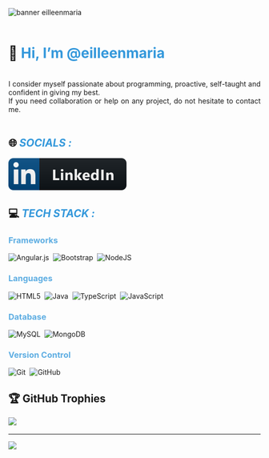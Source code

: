 ![banner eilleenmaria](bannerperfil.png)
<br><br>
# 👋 <spam style= "color: #3498DB"> Hi, I’m @eilleenmaria</spam>
<br>
<div style="text-align: justify">
I consider myself passionate about programming, proactive, self-taught and confident in giving my best.<br>If you need collaboration or help on any project, do not hesitate to contact me.
</div>
<br>


## 🌐 <span style="color: #3498DB">***SOCIALS :***</span>

<!-- badge linkedin-->

<a href= "https://linkedin.com/in/eilleenmaria/">
 <img src="linkedin.svg">
</a>

## 💻 <span style="color: #3498DB">***TECH STACK :***</span> 

### <span style="color: #5DADE2 ">Frameworks</span> 

<div style="display:flex; flex-wrap:wrap;">
<!--badge angular-->
<div style="padding-right:0.5rem">
<img alt="Angular.js" src="https://img.shields.io/badge/angular.js-%23E23237.svg?style=for-the-badge&logo=angularjs&logoColor=white"/>
</div>

<!--badge bootstrap -->
<div style="padding-right:0.5rem">
<img alt="Bootstrap" src="https://img.shields.io/badge/bootstrap-%23563D7C.svg?style=for-the-badge&logo=bootstrap&logoColor=white"/>
</div>

<!-- badge nodejs-->
<div  style="padding-right:0.5rem">
<img alt="NodeJS" src="https://img.shields.io/badge/node.js-%2343853D.svg?style=for-the-badge&logo=node-dot-js&logoColor=white"/>

</div>

</div>

### <span style="color: #5DADE2 ">Languages</span> 

<div style="display:flex; flex-wrap:wrap; ">
<!-- badge html-->
<div style="padding-right:0.5rem">
<img alt="HTML5" src="https://img.shields.io/badge/html5-%23E34F26.svg?style=for-the-badge&logo=html5&logoColor=white"/>
</div>
<!--badge css-->
<div></div>
<!--badge python-->
<div>

</div>
<!--badge java-->
<div style="padding-right:0.5rem">
<img alt="Java" src="https://img.shields.io/badge/java-%23ED8B00.svg?style=for-the-badge&logo=java&logoColor=white"/>
</div>
<!--badge typescript-->
<div style="padding-right:0.5rem">
<img alt="TypeScript" src="https://img.shields.io/badge/typescript-%23007ACC.svg?style=for-the-badge&logo=typescript&logoColor=white"/>
</div>

<!--badge js-->
<div style="padding-right:0.5rem" >
<img alt="JavaScript" src="https://img.shields.io/badge/javascript-%23323330.svg?style=for-the-badge&logo=javascript&logoColor=%23F7DF1E"/>

</div>
</div>

### <span style="color: #5DADE2 ">Database</span> 
<div style="display:flex; flex-wrap:wrap; ">
<!--badge mysql-->
<div style="padding-right:0.5rem">
<img alt="MySQL" src="https://img.shields.io/badge/mysql-%2300f.svg?style=for-the-badge&logo=mysql&logoColor=white"/>
</div>

<!--badge mongodb-->
<div style="padding-right:0.5rem">
<img alt="MongoDB" src ="https://img.shields.io/badge/MongoDB-%234ea94b.svg?style=for-the-badge&logo=mongodb&logoColor=white"/>
</div>
</div>

### <span style="color: #5DADE2 ">Version Control</span> 

<div style="display:flex; flex-wrap:wrap; ">
<!--badge git-->
<div style="padding-right:0.5rem" >
<img alt="Git" src="https://img.shields.io/badge/git-%23F05033.svg?style=for-the-badge&logo=git&logoColor=white"/>

</div>
<!--badge github-->
<div style="padding-right:0.5rem" >
<img alt="GitHub" src="https://img.shields.io/badge/github-%23121011.svg?style=for-the-badge&logo=github&logoColor=white"/>
</div>
</div>

## 🏆 GitHub Trophies
![](https://github-profile-trophy.vercel.app/?username=eilleenmaria&theme=tokyonight&no-frame=false&no-bg=true&margin-w=4)



---
[![](https://visitcount.itsvg.in/api?id=eilleenmaria&icon=0&color=0)](https://visitcount.itsvg.in)

<!-- Proudly created with GPRM ( https://gprm.itsvg.in ) -->
<!---
eilleenmaria/eilleenmaria is a ✨ special ✨ repository because its `README.md` (this file) appears on your GitHub profile.
You can click the Preview link to take a look at your changes.
--->





